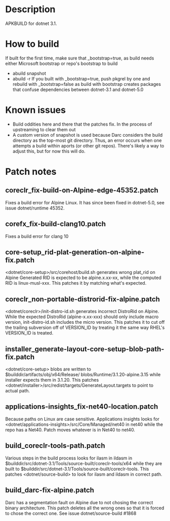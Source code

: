 # Description
APKBUILD for dotnet 3.1.

# How to build
If built for the first time, make sure that _bootstrap=true, as build
needs either Microsoft bootstrap or repo's bootstrap to build
* abuild snapshot
* abuild -r
If you built with _bootstrap=true, push pkgrel by one and rebuild with
_bootstrap=false as build with bootstrap creates packages that confuse
dependencies between dotnet-3.1 and dotnet-5.0

# Known issues
* Build oddities here and there that the patches fix. In the process of 
upstreaming to clear them out
* A custom version of snapshot is used because Darc considers the build 
directory as the top-most git  directory. Thus, an error occurs when one 
attempts a build within aports (or other git repos). There's likely
a way to adjust this, but for now this will do.


# Patch notes

## coreclr_fix-build-on-Alpine-edge-45352.patch
   Fixes a build error for Alpine Linux. It has since been fixed in dotnet-5.0,
   see issue dotnet/runtime 45352.
## corefx_fix-build-clang10.patch
   Fixes a build error for clang 10
## core-setup_rid-plat-generation-on-alpine-fix.patch
   <dotnet/core-setup>/src/corehost/build.sh generates wrong plat_rid on Alpine
   Generated RID is expected to be alpine.x.xx-xx, while the computed RID
   is linux-musl-xxx. This patches it by matching what's expected.
## coreclr_non-portable-distrorid-fix-alpine.patch
   <dotnet/coreclr>/init-distro-id.sh generates incorrect DistroRid on Alpine.
   While the expected DistroRid (alpine-x.xx-xxx) should only include macro
   version, init-distro-id.sh includes the micro version. This patches it
   to cut off the trailing subversion off of VERSION_ID by treating it 
   the same way RHEL's VERSION_ID is treated.
## installer_generate-layout-core-setup-blob-path-fix.patch
   <dotnet/core-setup> blobs are written to $builddir/artifacts/obj/x64/Release/
   blobs/Runtime/3.1.20-alpine.3.15 while installer expects them in 3.1.20.
   This patches <dotnet/installer>/src/redist/targets/GenerateLayout.targets
   to point to actual path.
## applications-insights_fix-net40-location.patch
   Because paths on Linux are case sensitive. Applications insights looks
   for <dotnet/applications-insights>/src/Core/Managed/net40 in net40 
   while the repo has a Net40. Patch moves whatever is in Net40 to net40.
## build_coreclr-tools-path.patch
   Various steps in the build process looks for ilasm in ildasm in 
   $builddir/src/dotnet-3.1/Tools/source-built/coreclr-tools/x64 while they are
   built to $builddir/src/dotnet-3.1/Tools/source-built/coreclr-tools.
   This patches <dotnet/source-build> to look for ilasm and ildasm
   in correct path.
## build_darc-fix-alpine.patch         
   Darc has a segmentation fault on Alpine due to not chosing the correct
   binary architecture. This patch deletes all the wrong ones so that it
   is forced to chose the correct one. See issue dotnet/source-build #1868
   

